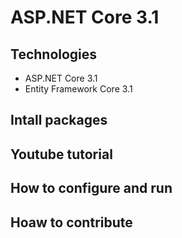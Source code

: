 # ASP.NET Core 3.1
## Technologies
- ASP.NET Core 3.1
- Entity Framework Core 3.1
## Intall packages
## Youtube tutorial
## How to configure and run
## Hoaw to contribute
